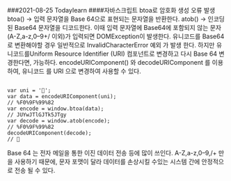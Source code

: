 ###2021-08-25 TodayIearn
####자바스크립트 btoa로 암호화 생성 오류 발생
btoa() -> 입력 문자열을 Base 64으로 표현되는 문자열을 반환한다.
atob() -> 인코딩된 Base64 문자열을 디코드한다.
이때 입력 문자열에 Base64에 포함되지 않는 문자 (A-Z,a-z,0–9+/ 이외)가 입력되면 DOMException이 발생한다.
유니코드를 Base64로 변환해야할 경우 일반적으로 InvalidCharacterError 예외 가 발생 한다.
하지만 유니코드를Uniform Resource Identifier (URI) 컴포넌트로 변경하고 다시 Base 64 변경한다면, 가능하다.
encodeURIComponent() 와 decodeURIComponent 를 이용하여, 유니코드 를 URI 으로 변경하여 사용할 수 있다.
<pre><code>
var uni = '🙂';
var data = encodeURIComponent(uni);
// %F0%9F%99%82
var encode = window.btoa(data);
// JUYwJTlGJTk5JTgy
var decode = window.atob(encode);
// %F0%9F%99%82
decodeURIComponent(decode);
// 🙂
</code></pre>
Base 64 는 전자 메일을 통한 이진 데이터 전송 등에 많이 쓰인다.
A-Z,a-z,0–9,/+ 만을 사용하기 때문에, 문자 포맷이 달라 데이터를 손상시킬 수있는 시스템 간에 안정적으로 전송 될 수 있다.
